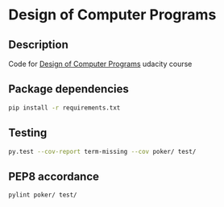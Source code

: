# Design of Computer Programs
## Description

Code for [Design of Computer Programs](https://www.udacity.com/course/cs212) 
udacity course

## Package dependencies

```bash
pip install -r requirements.txt
```

## Testing

```bash
py.test --cov-report term-missing --cov poker/ test/
```

## PEP8 accordance

```bash
pylint poker/ test/
```